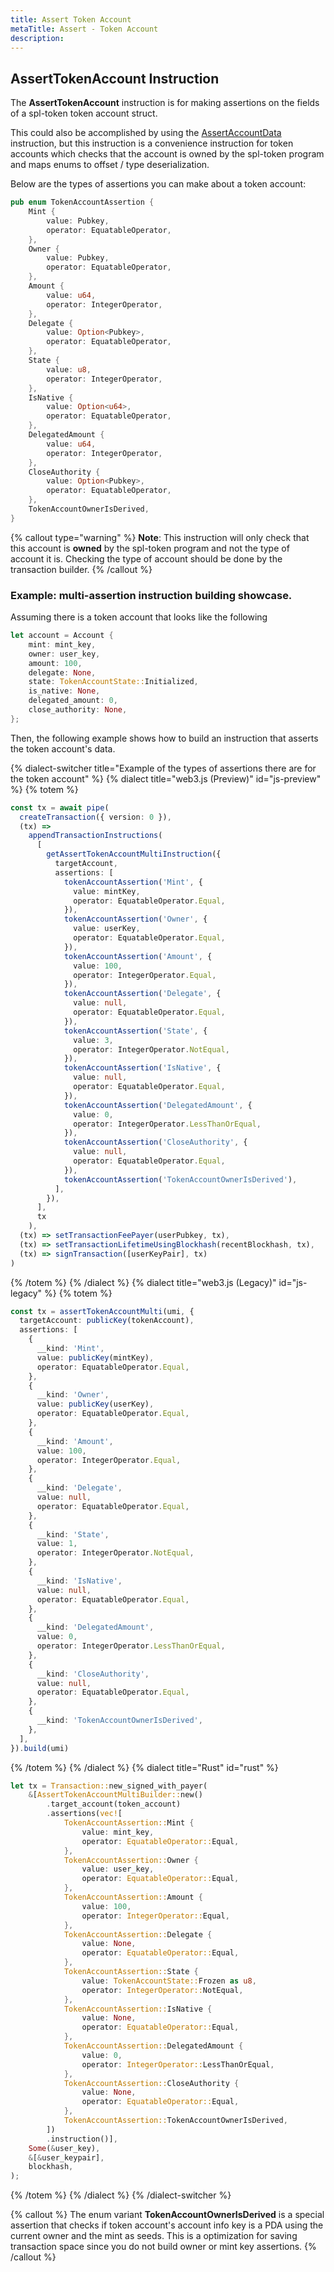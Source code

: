 ```yaml
---
title: Assert Token Account
metaTitle: Assert - Token Account
description:
---
```


## AssertTokenAccount Instruction

The **AssertTokenAccount** instruction is for making assertions on the fields of a spl-token token account struct.

This could also be accomplished by using the [AssertAccountData](/assert/account-data) instruction, but this instruction is a convenience instruction for token accounts which checks that the account is owned by the spl-token program and maps enums to offset / type deserialization.

Below are the types of assertions you can make about a token account:

```rust
pub enum TokenAccountAssertion {
    Mint {
        value: Pubkey,
        operator: EquatableOperator,
    },
    Owner {
        value: Pubkey,
        operator: EquatableOperator,
    },
    Amount {
        value: u64,
        operator: IntegerOperator,
    },
    Delegate {
        value: Option<Pubkey>,
        operator: EquatableOperator,
    },
    State {
        value: u8,
        operator: IntegerOperator,
    },
    IsNative {
        value: Option<u64>,
        operator: EquatableOperator,
    },
    DelegatedAmount {
        value: u64,
        operator: IntegerOperator,
    },
    CloseAuthority {
        value: Option<Pubkey>,
        operator: EquatableOperator,
    },
    TokenAccountOwnerIsDerived,
}
```

{% callout type="warning" %}
**Note**: This instruction will only check that this account is **owned** by the spl-token program and not the type of account it is. Checking the type of account should be done by the transaction builder.
{% /callout %}

### Example: multi-assertion instruction building showcase.

Assuming there is a token account that looks like the following

```rust
let account = Account {
    mint: mint_key,
    owner: user_key,
    amount: 100,
    delegate: None,
    state: TokenAccountState::Initialized,
    is_native: None,
    delegated_amount: 0,
    close_authority: None,
};
```

Then, the following example shows how to build an instruction that asserts the token account's data.

{% dialect-switcher title="Example of the types of assertions there are for the token account" %}
{% dialect title="web3.js (Preview)" id="js-preview" %}
{% totem %}

```typescript
const tx = await pipe(
  createTransaction({ version: 0 }),
  (tx) =>
    appendTransactionInstructions(
      [
        getAssertTokenAccountMultiInstruction({
          targetAccount,
          assertions: [
            tokenAccountAssertion('Mint', {
              value: mintKey,
              operator: EquatableOperator.Equal,
            }),
            tokenAccountAssertion('Owner', {
              value: userKey,
              operator: EquatableOperator.Equal,
            }),
            tokenAccountAssertion('Amount', {
              value: 100,
              operator: IntegerOperator.Equal,
            }),
            tokenAccountAssertion('Delegate', {
              value: null,
              operator: EquatableOperator.Equal,
            }),
            tokenAccountAssertion('State', {
              value: 3,
              operator: IntegerOperator.NotEqual,
            }),
            tokenAccountAssertion('IsNative', {
              value: null,
              operator: EquatableOperator.Equal,
            }),
            tokenAccountAssertion('DelegatedAmount', {
              value: 0,
              operator: IntegerOperator.LessThanOrEqual,
            }),
            tokenAccountAssertion('CloseAuthority', {
              value: null,
              operator: EquatableOperator.Equal,
            }),
            tokenAccountAssertion('TokenAccountOwnerIsDerived'),
          ],
        }),
      ],
      tx
    ),
  (tx) => setTransactionFeePayer(userPubkey, tx),
  (tx) => setTransactionLifetimeUsingBlockhash(recentBlockhash, tx),
  (tx) => signTransaction([userKeyPair], tx)
)
```

{% /totem %}
{% /dialect %}
{% dialect title="web3.js (Legacy)" id="js-legacy" %}
{% totem %}

```typescript
const tx = assertTokenAccountMulti(umi, {
  targetAccount: publicKey(tokenAccount),
  assertions: [
    {
      __kind: 'Mint',
      value: publicKey(mintKey),
      operator: EquatableOperator.Equal,
    },
    {
      __kind: 'Owner',
      value: publicKey(userKey),
      operator: EquatableOperator.Equal,
    },
    {
      __kind: 'Amount',
      value: 100,
      operator: IntegerOperator.Equal,
    },
    {
      __kind: 'Delegate',
      value: null,
      operator: EquatableOperator.Equal,
    },
    {
      __kind: 'State',
      value: 1,
      operator: IntegerOperator.NotEqual,
    },
    {
      __kind: 'IsNative',
      value: null,
      operator: EquatableOperator.Equal,
    },
    {
      __kind: 'DelegatedAmount',
      value: 0,
      operator: IntegerOperator.LessThanOrEqual,
    },
    {
      __kind: 'CloseAuthority',
      value: null,
      operator: EquatableOperator.Equal,
    },
    {
      __kind: 'TokenAccountOwnerIsDerived',
    },
  ],
}).build(umi)
```

{% /totem %}
{% /dialect %}
{% dialect title="Rust" id="rust" %}

```rust
let tx = Transaction::new_signed_with_payer(
    &[AssertTokenAccountMultiBuilder::new()
        .target_account(token_account)
        .assertions(vec![
            TokenAccountAssertion::Mint {
                value: mint_key,
                operator: EquatableOperator::Equal,
            },
            TokenAccountAssertion::Owner {
                value: user_key,
                operator: EquatableOperator::Equal,
            },
            TokenAccountAssertion::Amount {
                value: 100,
                operator: IntegerOperator::Equal,
            },
            TokenAccountAssertion::Delegate {
                value: None,
                operator: EquatableOperator::Equal,
            },
            TokenAccountAssertion::State {
                value: TokenAccountState::Frozen as u8,
                operator: IntegerOperator::NotEqual,
            },
            TokenAccountAssertion::IsNative {
                value: None,
                operator: EquatableOperator::Equal,
            },
            TokenAccountAssertion::DelegatedAmount {
                value: 0,
                operator: IntegerOperator::LessThanOrEqual,
            },
            TokenAccountAssertion::CloseAuthority {
                value: None,
                operator: EquatableOperator::Equal,
            },
            TokenAccountAssertion::TokenAccountOwnerIsDerived,
        ])
        .instruction()],
    Some(&user_key),
    &[&user_keypair],
    blockhash,
);
```

{% /totem %}
{% /dialect %}
{% /dialect-switcher %}

{% callout %}
The enum variant **TokenAccountOwnerIsDerived** is a special assertion that checks if token account's account info key is a PDA using the current owner and the mint as seeds. This is a optimization for saving transaction space since you do not build owner or mint key assertions.
{% /callout %}
